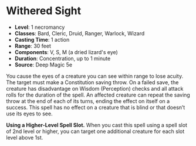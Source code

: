 # Withered Sight

- **Level**: 1 necromancy
- **Classes**: Bard, Cleric, Druid, Ranger, Warlock, Wizard
- **Casting Time**: 1 action
- **Range**: 30 feet
- **Components**: V, S, M (a dried lizard's eye)
- **Duration**: Concentration, up to 1 minute
- **Source**: Deep Magic 5e

You cause the eyes of a creature you can see within range to lose acuity. The target must make a Constitution saving throw. On a failed save, the creature has disadvantage on Wisdom (Perception) checks and all attack rolls for the duration of the spell. An affected creature can repeat the saving throw at the end of each of its turns, ending the effect on itself on a success. This spell has no effect on a creature that is blind or that doesn’t use its eyes to see.

**Using a Higher-Level Spell Slot.** When you cast this spell using a spell slot of 2nd level or higher, you can target one additional creature for each slot level above 1st.
